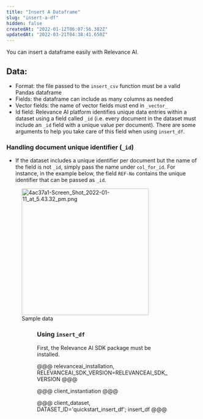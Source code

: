 ```yaml
---
title: "Insert A Dataframe"
slug: "insert-a-df"
hidden: false
createdAt: "2022-01-12T06:07:56.382Z"
updatedAt: "2022-03-21T04:38:41.650Z"
---
```

You can insert a dataframe easily with Relevance AI.

## Data:
* Format: the file passed to the `insert_csv` function must be a valid Pandas dataframe
* Fields: the dataframe can include as many columns as needed
* Vector fields: the name of vector fields must end in `_vector_`
* Id field: Relevance AI platform identifies unique data entries within a dataset using a field called `_id` (i.e. every document in the dataset must include an `_id` field with a unique value per document). There are some arguments to help you take care of this field when using `insert_df`.

### Handling document unique identifier (`_id`)
* If the dataset includes a unique identifier per document but the name of the field is not `_id`, simply pass the name under `col_for_id`. For instance, in the example below, the field `REF-No` contains the unique identifier that can be passed as `_id`.
<figure>
<img src="https://github.com/RelevanceAI/RelevanceAI-readme-docs/blob/heads/v2.0.0/docs_template/general-features/creating-a-dataset/_assets/csv-data-sample.png?raw=true" width="332" alt="4ac37a1-Screen_Shot_2022-01-11_at_5.43.32_pm.png" />
<figcaption>Sample data</figcaption>
<figure>

### Using `insert_df`

First, the Relevance AI SDK package must be installed.

@@@ relevanceai_installation, RELEVANCEAI_SDK_VERSION=RELEVANCEAI_SDK_VERSION @@@

@@@ client_instantiation @@@

@@@ client_dataset, DATASET_ID='quickstart_insert_df'; insert_df @@@